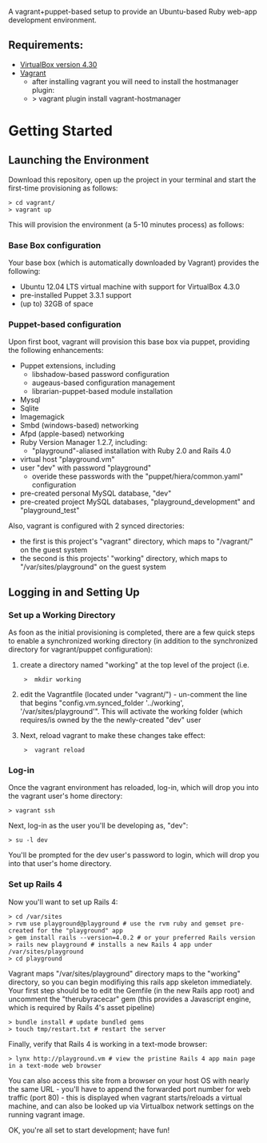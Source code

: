 A vagrant+puppet-based setup to provide an Ubuntu-based Ruby web-app development environment.

## Requirements:
* [VirtualBox version 4.30](https://www.virtualbox.org/wiki/Download_Old_Builds)
* [Vagrant](https://vagrantup.com)
  * after installing vagrant you will need to install the hostmanager plugin:  
  * \> vagrant plugin install vagrant-hostmanager

# Getting Started

## Launching the Environment

Download this repository, open up the project in your terminal and start the first-time provisioning as follows:

    > cd vagrant/
    > vagrant up

This will provision the environment (a 5-10 minutes process) as follows:

### Base Box configuration
Your base box (which is automatically downloaded by Vagrant) provides the following:
* Ubuntu 12.04 LTS virtual machine with support for VirtualBox 4.3.0
* pre-installed Puppet 3.3.1 support
* (up to) 32GB of space

### Puppet-based configuration
Upon first boot, vagrant will provision this base box via puppet,
providing the following enhancements:

* Puppet extensions, including
  * libshadow-based password configuration
  * augeaus-based configuration management
  * librarian-puppet-based module installation
* Mysql
* Sqlite
* Imagemagick
* Smbd (windows-based) networking
* Afpd (apple-based) networking
* Ruby Version Manager 1.2.7, including:
  * "playground"-aliased installation with Ruby 2.0 and Rails 4.0
* virtual host "playground.vm"
* user "dev" with password "playground"
  * overide these passwords with the "puppet/hiera/common.yaml" configuration
* pre-created personal MySQL database, "dev"
* pre-created project MySQL databases, "playground_development" and "playground_test"

Also, vagrant is configured with 2 synced directories:
* the first is this project's "vagrant" directory, which maps to "/vagrant/" on the guest system
* the second is this projects' "working" directory, which maps to "/var/sites/playground" on the guest system

## Logging in and Setting Up

### Set up a Working Directory

As foon as the initial provisioning is completed, there are a few quick steps to enable a synchronized working directory (in addition to the synchronized directory for vagrant/puppet configuration):

1. create a directory named "working" at the top level of the project  (i.e. 

        >  mkdir working

2. edit the Vagrantfile (located under "vagrant/") - un-comment the line that begins "config.vm.synced_folder '../working', '/var/sites/playground'".  This will activate the working folder (which requires/is owned by the the newly-created "dev" user
3. Next, reload vagrant to make these changes take effect:

        >  vagrant reload

### Log-in

Once the vagrant environment has reloaded, log-in, which will drop you into the vagrant user's home directory:

    > vagrant ssh  

Next, log-in as the user you'll be developing as, "dev":

    > su -l dev  

You'll be prompted for the dev user's password to login, which will drop you into that user's home directory.

### Set up Rails 4

Now you'll want to set up Rails 4:

    > cd /var/sites  
    > rvm use playground@playground # use the rvm ruby and gemset pre-created for the "playground" app
    > gem install rails --version=4.0.2 # or your preferred Rails version  
    > rails new playground # installs a new Rails 4 app under /var/sites/playground
    > cd playground  

Vagrant maps "/var/sites/playground" directory maps to the "working" directory, so you can begin modifiying this rails app skeleton immediately.  
Your first step should be to edit the Gemfile (in the new Rails app root) and uncomment the "therubyracecar" gem (this provides a Javascript engine, which is required by Rails 4's asset pipeline)

    > bundle install # update bundled gems
    > touch tmp/restart.txt # restart the server

Finally, verify that Rails 4 is working in a text-mode browser:

    > lynx http://playground.vm # view the pristine Rails 4 app main page in a text-mode web browser
    
You can also access this site from a browser on your host OS with nearly the same URL - you'll have to append the forwarded port number for web traffic (port 80) - this is displayed when vagrant starts/reloads a virtual machine, and can also be looked up via Virtualbox network settings on the running vagrant image.

OK, you're all set to start development; have fun!

